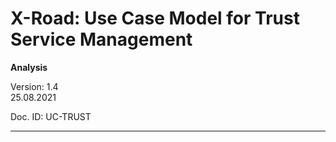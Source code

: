 # X-Road: Use Case Model for Trust Service Management
**Analysis**

Version: 1.4  
25.08.2021
<!-- 23 pages-->
Doc. ID: UC-TRUST

-----------------------------------------------------